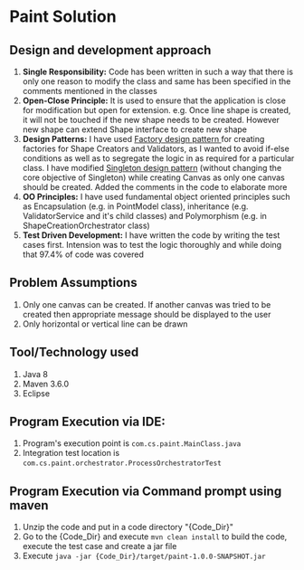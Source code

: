 # Paint Solution

## Design and development approach

<ol>
<li><b>Single Responsibility:</b> Code has been written in such a way that there is only one reason to modify the class and same has been specified in the comments mentioned in the classes</li>
<li><b>Open-Close Principle:</b> It is used to ensure that the application is close for modification but open for extension. e.g. Once line shape is created, it will not be touched if the new shape needs to be created. However new shape can extend Shape interface to create new shape</li>
<li><b>Design Patterns:</b> I have used  <u>Factory design pattern </u> for creating factories for Shape Creators and Validators, as I wanted to avoid if-else conditions as well as to segregate the logic in as required for a particular class. I have modified <u>Singleton design pattern</u> (without changing the core objective of Singleton) while creating Canvas as only one canvas should be created. Added the comments in the code to elaborate more</li>
<li><b>OO Principles:</b> I have used fundamental object oriented principles such as Encapsulation (e.g. in PointModel class), inheritance (e.g. ValidatorService and it's child classes) and Polymorphism (e.g. in ShapeCreationOrchestrator class)</li>
<li><b>Test Driven Development:</b> I have written the code by writing the test cases first. Intension was to test the logic thoroughly and while doing that 97.4% of code was covered</li>
</ol>

## Problem Assumptions
<ol>
<li>Only one canvas can be created. If another canvas was tried to be created then appropriate message should be displayed to the user</li>
<li>Only horizontal or vertical line can be drawn</li>
</ol>

## Tool/Technology used
<ol>
<li>Java 8</li>
<li>Maven 3.6.0</li>
<li>Eclipse</li>
</ol>

## Program Execution via IDE: 
1. Program's execution point is `com.cs.paint.MainClass.java`
2. Integration test location is `com.cs.paint.orchestrator.ProcessOrchestratorTest`

## Program Execution via Command prompt using maven
1. Unzip the code and put in a code directory "{Code_Dir}" 
2. Go to the {Code_Dir} and execute `mvn clean install` to build the code, execute the test case and create a jar file
3. Execute `java -jar {Code_Dir}/target/paint-1.0.0-SNAPSHOT.jar`